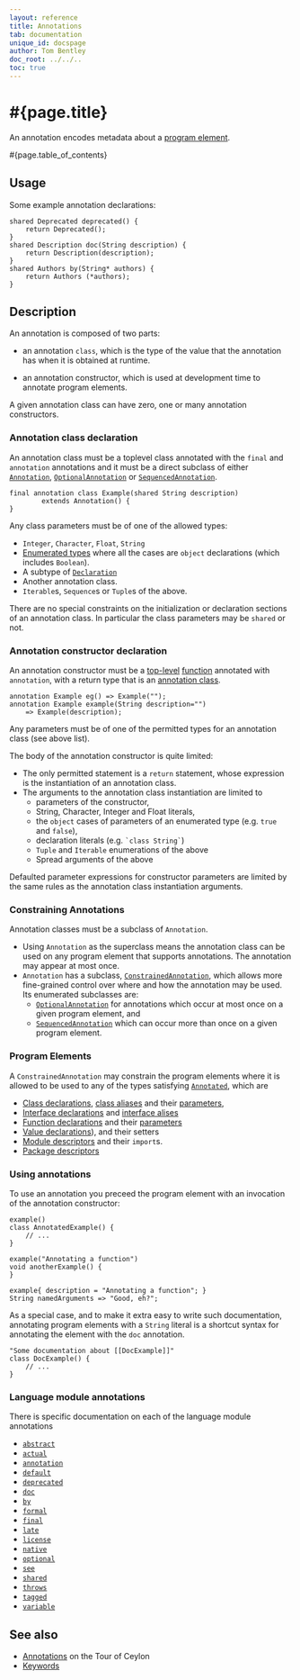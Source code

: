 ```yaml
---
layout: reference
title: Annotations
tab: documentation
unique_id: docspage
author: Tom Bentley
doc_root: ../../..
toc: true
---
```


# #{page.title}

An annotation encodes metadata about a [program element](#program_elements).

#{page.table_of_contents}

## Usage 

Some example annotation declarations:

<!-- check:none -->
<!-- try: -->
    shared Deprecated deprecated() {
        return Deprecated();
    }
    shared Description doc(String description) {
        return Description(description);
    }
    shared Authors by(String* authors) {
        return Authors (*authors);
    }

## Description

An annotation is composed of two parts:

* an annotation `class`, which is the type of the value that 
  the annotation has when it is obtained at runtime.

* an annotation constructor, which is used at development 
  time to annotate program elements.

A given annotation class can have zero, one or many annotation constructors.

### Annotation class declaration

An annotation class must be a toplevel class 
annotated with the `final` and `annotation` annotations 
and it must be a direct subclass of either 
[`Annotation`](#{site.urls.apidoc_current}/Annotation.type.html),
[`OptionalAnnotation`](#{site.urls.apidoc_current}/OptionalAnnotation.type.html) or 
[`SequencedAnnotation`](#{site.urls.apidoc_current}/SequencedAnnotation.type.html).

<!-- try: -->
    final annotation class Example(shared String description) 
            extends Annotation() {
    }
    
Any class parameters must be of one of the allowed types:

* `Integer`, `Character`, `Float`, `String`
* [Enumerated types](../type/#enumerated_types) where all the cases are `object` declarations
  (which includes `Boolean`).
* A subtype of [`Declaration`](#{site.urls.apidoc_current}/meta/declaration/Declaration.type.html)
* Another annotation class.
* `Iterable`s, `Sequence`s or `Tuple`s of the above.

There are no special constraints on the initialization or declaration sections of an annotation class. 
In particular the class parameters may be `shared` or not. 

### Annotation constructor declaration

An annotation constructor must be a [top-level](../type#top_level_declarations) [function](../function/) 
annotated with `annotation`, with a return type that is an [annotation class](#annotation_class_declaration). 

<!-- try: -->
    annotation Example eg() => Example("");
    annotation Example example(String description="") 
        => Example(description);

Any parameters must be of one of the permitted types for an annotation class (see above list).

The body of the annotation constructor is quite limited:

* The only permitted statement is a `return` statement, whose expression is the 
  instantiation of an annotation class.
* The arguments to the annotation class instantiation are limited to 
    * parameters of the constructor,
    * String, Character, Integer and Float literals,
    * the `object` cases of parameters of an enumerated type (e.g. `true` and `false`),
    * declaration literals (e.g. `` `class String` ``)
    * `Tuple` and `Iterable` enumerations of the above
    * Spread arguments of the above

Defaulted parameter expressions for constructor parameters are limited by the same rules as the 
annotation class instantiation arguments.

### Constraining Annotations

Annotation classes must be a subclass of `Annotation`. 

* Using `Annotation` as the superclass means the annotation class can be used on any 
  program element that supports annotations. The annotation may appear at most once. 
* `Annotation` has a subclass, [`ConstrainedAnnotation`](#{site.urls.apidoc_current}/metamodel/ConstrainedAnnotation.type.html),
  which allows more fine-grained control over where and how the annotation may be used. 
  Its enumerated subclasses are:
    * [`OptionalAnnotation`](#{site.urls.apidoc_current}/metamodel/OptionalAnnotation.type.html) 
      for annotations which occur at most once on a given program element, and
    * [`SequencedAnnotation`](#{site.urls.apidoc_current}/metamodel/SequencedAnnotation.type.html)
      which can occur more than once on a given program element.

### Program Elements

A `ConstrainedAnnotation` may constrain the program elements where it is allowed to 
be used to any of the types satisfying 
[`Annotated`](#{site.urls.apidoc_current}/metamodel/Annotated.type.html), which are

* [Class declarations](../class), [class aliases](../class#alises) and their [parameters](../parameter-list),
* [Interface declarations](../interface) and [interface alises](../interface#aliases)
* [Function declarations](../function) and their [parameters](../parameter-list)
* [Value declarations](../value)), and their setters
* [Module descriptors](../module#descriptor) and their `import`s.
* [Package descriptors](../package#descriptor)

### Using annotations

To use an annotation you preceed the program element with an invocation of the annotation constructor:

<!-- try: -->
    example()
    class AnnotatedExample() {
        // ...
    }
    
    example("Annotating a function")
    void anotherExample() {
    }
    
    example{ description = "Annotating a function"; }
    String namedArguments => "Good, eh?";
    
As a special case, and to make 
it extra easy to write such documentation, annotating 
program elements with a `String` literal is a shortcut syntax for 
annotating the element with the `doc` annotation.

<!-- try: -->
    "Some documentation about [[DocExample]]"
    class DocExample() {
        // ...
    }


### Language module annotations

There is specific documentation on each of the language module annotations

<ul class="linear">
  <li><a href="../../annotation/abstract/"><code>abstract</code></a></li>
  <li><a href="../../annotation/actual/"><code>actual</code></a></li>
  <li><a href="../../annotation/annotation/"><code>annotation</code></a></li>
  <li><a href="../../annotation/default/"><code>default</code></a></li>
  <li><a href="../../annotation/deprecated/"><code>deprecated</code></a></li>
  <li><a href="../../annotation/doc/"><code>doc</code></a></li>
  <li><a href="../../annotation/by/"><code>by</code></a></li>
  <li><a href="../../annotation/formal/"><code>formal</code></a></li>
  <li><a href="../../annotation/final/"><code>final</code></a></li>
  <li><a href="../../annotation/late/"><code>late</code></a></li>
  <li><a href="../../annotation/license/"><code>license</code></a></li>
  <li><a href="../../annotation/native/"><code>native</code></a></li>
  <li><a href="../../annotation/optional/"><code>optional</code></a></li>
  <li><a href="../../annotation/see/"><code>see</code></a></li>
  <li><a href="../../annotation/shared/"><code>shared</code></a></li>
  <li><a href="../../annotation/throws/"><code>throws</code></a></li>
  <li><a href="../../annotation/tagged/"><code>tagged</code></a></li>
  <li><a href="../../annotation/variable/"><code>variable</code></a></li>
</ul>

## See also

* [Annotations](../../../tour/annotations) on the Tour of Ceylon
* [Keywords](../keyword)

